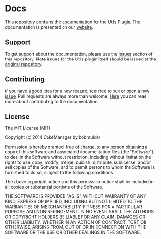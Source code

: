 Docs
====

This repository contains the documentation for the [Utils Plugin](http://github.com/cakemanager/cakephp-utils).
The documentation is presented on our [website](http://cakemanager.org/docs/utils/1.0/).

Support
-------

To get support about the documentation, please use the [issues](https://github.com/cakemanager/utils-docs/issues) 
section of this repository. Note issues for the Utils plugin itself should be issued at the [original repository]( https://github.com/cakemanager/cakephp-utils/issues).

Contributing
------------

If you have a good idea for a new feature, feel free to pull or open a new 
[issue](https://github.com/cakemanager/utils-docs/issues). 
Pull requests are always more than welcome. [Here](http://cakemanager.org) 
you can read more about contributing to the documentation.

License
-------

The MIT License (MIT)

Copyright (c) 2014 CakeManager by bobmulder

Permission is hereby granted, free of charge, to any person obtaining a copy
of this software and associated documentation files (the "Software"), to deal
in the Software without restriction, including without limitation the rights
to use, copy, modify, merge, publish, distribute, sublicense, and/or sell
copies of the Software, and to permit persons to whom the Software is
furnished to do so, subject to the following conditions:

The above copyright notice and this permission notice shall be included in all
copies or substantial portions of the Software.

THE SOFTWARE IS PROVIDED "AS IS", WITHOUT WARRANTY OF ANY KIND, EXPRESS OR
IMPLIED, INCLUDING BUT NOT LIMITED TO THE WARRANTIES OF MERCHANTABILITY,
FITNESS FOR A PARTICULAR PURPOSE AND NONINFRINGEMENT. IN NO EVENT SHALL THE
AUTHORS OR COPYRIGHT HOLDERS BE LIABLE FOR ANY CLAIM, DAMAGES OR OTHER
LIABILITY, WHETHER IN AN ACTION OF CONTRACT, TORT OR OTHERWISE, ARISING FROM,
OUT OF OR IN CONNECTION WITH THE SOFTWARE OR THE USE OR OTHER DEALINGS IN THE
SOFTWARE.
